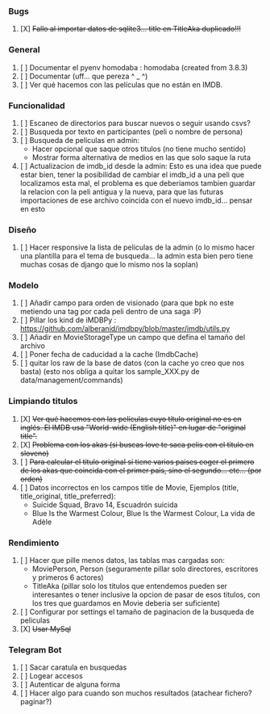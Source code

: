 ### Bugs
1. [X] ~~Fallo al importar datos de sqlite3... title en TitleAka duplicado!!!~~

### General
1. [ ] Documentar el pyenv homodaba : homodaba (created from 3.8.3)
1. [ ] Documentar (uff... que pereza  ^ _ ^)
1. [ ] Ver qué hacemos con las películas que no están en IMDB.

### Funcionalidad
1. [ ] Escaneo de directorios para buscar nuevos o seguir usando csvs?
1. [ ] Busqueda por texto en participantes (peli o nombre de persona)
1. [ ] Busqueda de peliculas en admin:
    - Hacer opcional que saque otros titulos (no tiene mucho sentido)
    - Mostrar forma alternativa de medios en las que solo saque la ruta
1. [ ] Actualizacion de imdb_id desde la admin:
    Esto es una idea que puede estar bien, tener la posibilidad de cambiar el imdb_id a una peli que localizamos esta mal, el problema es que deberiamos tambien guardar la relacion con la peli antigua y la nueva, para que las futuras importaciones de ese archivo coincida con el nuevo imdb_id... pensar en esto

### Diseño
1. [ ] Hacer responsive la lista de peliculas de la admin (o lo mismo hacer una plantilla para el tema de busqueda... la admin esta bien pero tiene muchas cosas de django que lo mismo nos la soplan)

### Modelo
1. [ ] Añadir campo para orden de visionado (para que bpk no este metiendo una 
tag por cada peli dentro de una saga :P)
1. [ ] Pillar los kind de iMDBPy : https://github.com/alberanid/imdbpy/blob/master/imdb/utils.py
1. [ ] Añadir en MovieStorageType un campo que defina el tamaño del archivo
1. [ ] Poner fecha de caducidad a la cache (ImdbCache)
1. [ ] quitar los raw de la base de datos (con la cache yo creo que nos basta) (esto nos obliga a quitar los sample_XXX.py de data/management/commands)

### Limpiando titulos
1. [X] ~~Ver qué hacemos con las películas cuyo título original no es en inglés. El IMDB usa "World-wide (English title)" en lugar de "original title".~~
1. [X] ~~Problema con los akas (si buscas love te saca pelis con el titulo en sloveno)~~
1. [ ] ~~Para calcular el titulo original si tiene varios paises coger el primero de los akas que coincida con el primer pais, sino el segundo... etc... (por orden)~~
1. [ ] Datos incorrectos en los campos title de Movie, Ejemplos (title, title_original, title_preferred):
    - Suicide Squad, Bravo 14, Escuadrón suicida
    - Blue Is the Warmest Colour, Blue Is the Warmest Colour, La vida de Adèle

### Rendimiento
1. [ ] Hacer que pille menos datos, las tablas mas cargadas son:
    - MoviePerson, Person (seguramente pillar solo directores, escritores y primeros 6 actores)
    - TitleAka (pillar solo los titulos que entendemos pueden ser interesantes o tener inclusive la opcion de pasar de esos titulos, con los tres que guardamos en Movie deberia ser suficiente)
1. [ ] Configurar por settings el tamaño de paginacion de la busqueda de peliculas
1. [X] ~~Usar MySql~~

### Telegram Bot
1. [ ] Sacar caratula en busquedas
1. [ ] Logear accesos
1. [ ] Autenticar de alguna forma
1. [ ] Hacer algo para cuando son muchos resultados (atachear fichero? paginar?)
